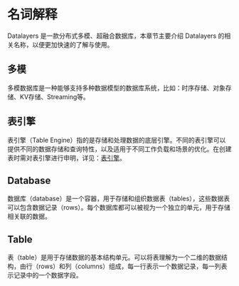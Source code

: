 # 名词解释
Datalayers 是一款分布式多模、超融合数据库，本章节主要介绍 Datalayers 的相关名称，以便更加快速的了解与使用。

## 多模
多模数据库是一种能够支持多种数据模型的数据库系统，比如：时序存储、对象存储、KV存储、Streaming等。

## 表引擎
表引擎（Table Engine）指的是存储和处理数据的底层引擎。不同的表引擎可以提供不同的数据存储和查询特性，以及适用于不同工作负载和场景的优化。在创建表时需对表引擎进行申明，详见：[表引擎](../sql-reference/table-engine.md)。

## Database
数据库（database）是一个容器，用于存储和组织数据表（tables），这些数据表可以包含数据记录（rows）。每个数据库都可以被视为一个独立的单元，用于存储相关联的数据。

## Table
表（table）是用于存储数据的基本结构单元。可以将表理解为一个二维的数据结构，由行（rows）和列（columns）组成，每一行表示一个数据记录，每一列表示记录中的一个数据字段。


